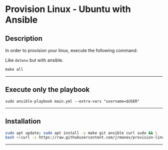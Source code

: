 # Provision Linux - Ubuntu with Ansible

## Description
In order to provision your linux, execute the following command:

Like `dotenv` but with ansible.


```Makefile
make all
```

---

## Execute only the playbook
```ansible-playbook
sudo ansible-playbook main.yml --extra-vars "username=$USER"
```

---

## Installation
```bash
sudo apt update; sudo apt install -y make git ansible curl sudo && \
bash <(curl -s https://raw.githubusercontent.com/jrmanes/provision-linux/master/start.sh)
```

---
